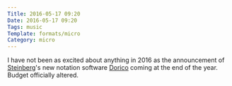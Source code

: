 ```yaml
---
Title: 2016-05-17 09:20
Date: 2016-05-17 09:20
Tags: music
Template: formats/micro
Category: micro
---
```


I have not been as excited about anything in 2016 as the announcement of [Steinberg]'s new notation software [Dorico] coming at the end of the year. Budget officially altered.

[Steinberg]: http://www.steinberg.net/en/home.html
[Dorico]: https://www.steinberg.net/en/products/dorico.html
